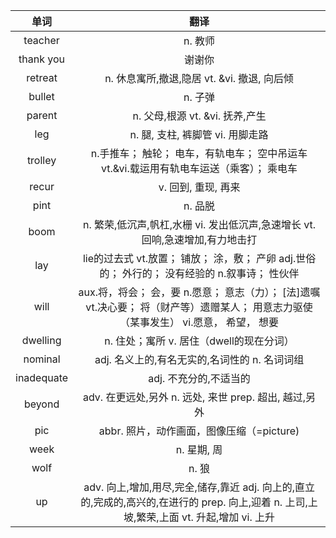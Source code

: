 |单词|翻译  |
|:--:|:--:| 
teacher	|n. 教师
thank you	|谢谢你
retreat	|n. 休息寓所,撤退,隐居 vt. &vi. 撤退, 向后倾
bullet	|n. 子弹
parent	|n. 父母,根源 vt. &vi. 抚养,产生
leg	|n. 腿, 支柱, 裤脚管 vi. 用脚走路
trolley	|n.手推车； 触轮； 电车，有轨电车； 空中吊运车 vt.&vi.载运用有轨电车运送（乘客）； 乘电车
recur	|v. 回到, 重现, 再来
pint	|n. 品脱
boom	|n. 繁荣,低沉声,帆杠,水栅 vi. 发出低沉声,急速增长 vt. 回响,急速增加,有力地击打
lay	|lie的过去式 vt.放置； 铺放； 涂，敷； 产卵 adj.世俗的； 外行的； 没有经验的 n.叙事诗； 性伙伴
will	|aux.将，将会； 会，要 n.愿意； 意志（力）； [法]遗嘱 vt.决心要； 将（财产等）遗赠某人； 用意志力驱使（某事发生） vi.愿意， 希望， 想要
dwelling	|n. 住处；寓所 v. 居住（dwell的现在分词）
nominal	|adj. 名义上的,有名无实的,名词性的 n. 名词词组
inadequate	|adj. 不充分的,不适当的
beyond	|adv. 在更远处,另外 n. 远处, 来世 prep. 超出, 越过,另外
pic	|abbr. 照片，动作画面，图像压缩（=picture)
week	|n. 星期, 周
wolf	|n. 狼
up	|adv. 向上,增加,用尽,完全,储存,靠近 adj. 向上的,直立的,完成的,高兴的,在进行的 prep. 向上,迎着 n. 上司,上坡,繁荣,上面 vt. 升起,增加 vi. 上升